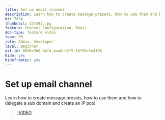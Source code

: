 ```yaml
---
title: Set up email channel
description: Learn how to create message presets, how to use them and how to delegate a sub domain and create an IP pool.
kt: 7854
thumbnail: 334343.jpg
feature: Channel Configuration, Email
doc-type: feature video
team: PM
role: Admin, Developer
level: Beginner
exl-id: 8b96e3b0-84f4-4aa8-b2f5-1bf30e3e4106
hide: yes
hidefromtoc: yes
---
```

# Set up email channel

Learn how to create message presets, how to use them and how to delegate a sub domain and create an IP pool.

>[!VIDEO](https://video.tv.adobe.com/v/334343?quality=12)
